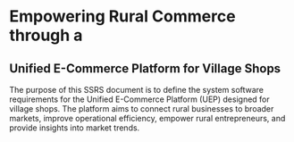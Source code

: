 # Empowering Rural Commerce through a 
## Unified E-Commerce Platform for Village Shops

The purpose of this SSRS document is to define the system 
software requirements for the Unified E-Commerce 
Platform (UEP) designed for village shops. The platform 
aims to connect rural businesses to broader markets, 
improve operational efficiency, empower rural 
entrepreneurs, and provide insights into market trends.